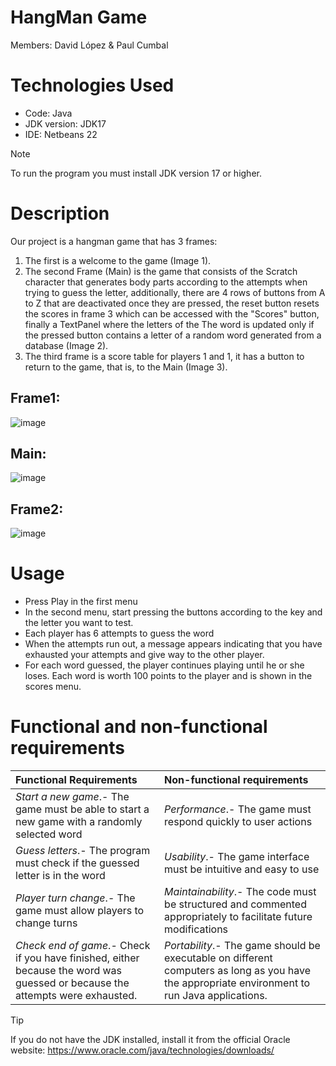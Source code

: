 # HangMan Game
Members: David López & Paul Cumbal

# Technologies Used
* Code: Java
* JDK version: JDK17
* IDE: Netbeans 22

> [!NOTE]
> To run the program you must install JDK version 17 or higher.

# Description
Our project is a hangman game that has 3 frames:
1. The first is a welcome to the game (Image 1).
2. The second Frame (Main) is the game that consists of the Scratch character that generates body parts according to the attempts when trying to guess the letter, additionally, there are 4 rows of buttons from A to Z that are deactivated once they are pressed, the reset button resets the scores in frame 3 which can be accessed with the "Scores" button, finally a TextPanel where the letters of the The word is updated only if the pressed button contains a letter of a random word generated from a database (Image 2).
3. The third frame is a score table for players 1 and 1, it has a button to return to the game, that is, to the Main (Image 3).

## Frame1:
![image](https://github.com/DavidJLS102/hangmanGame/blob/experiment/interface/Frame1.png)
## Main:
![image](https://github.com/DavidJLS102/hangmanGame/blob/experiment/interface/Main.png)
## Frame2:
![image](https://github.com/DavidJLS102/hangmanGame/blob/experiment/interface/Frame2.png)

# Usage 
* Press Play in the first menu
* In the second menu, start pressing the buttons according to the key and the letter you want to test.
* Each player has 6 attempts to guess the word
* When the attempts run out, a message appears indicating that you have exhausted your attempts and give way to the other player.
* For each word guessed, the player continues playing until he or she loses. Each word is worth 100 points to the player and is shown in the scores menu.
  
# Functional and non-functional requirements 

|       Functional Requirements       |       Non-functional requirements       |
|:------------------------------------|:----------------------------------------|
| *Start a new game*.- The game must be able to start a new game with a randomly selected word | *Performance*.- The game must respond quickly to user actions |
| *Guess letters*.- The program must check if the guessed letter is in the word | *Usability*.- The game interface must be intuitive and easy to use |
| *Player turn change*.- The game must allow players to change turns | *Maintainability*.- The code must be structured and commented appropriately to facilitate future modifications |
| *Check end of game*.- Check if you have finished, either because the word was guessed or because the attempts were exhausted. | *Portability*.- The game should be executable on different computers as long as you have the appropriate environment to run Java applications. | 

> [!TIP]
> If you do not have the JDK installed, install it from the official Oracle website: https://www.oracle.com/java/technologies/downloads/
 
